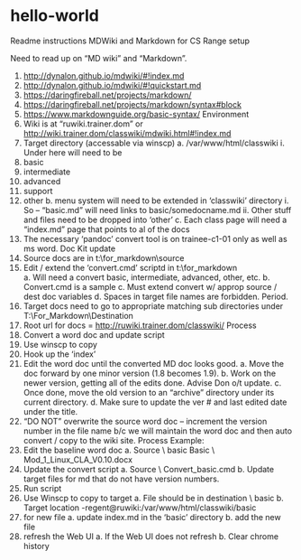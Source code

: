 # hello-world
Readme instructions
MDWiki and Markdown for CS Range setup
 
Need to read up on “MD wiki” and “Markdown”.
1.	http://dynalon.github.io/mdwiki/#!index.md
2.	http://dynalon.github.io/mdwiki/#!quickstart.md 
3.	https://daringfireball.net/projects/markdown/
4.	https://daringfireball.net/projects/markdown/syntax#block
5.	https://www.markdownguide.org/basic-syntax/
Environment
1.	Wiki is at “ruwiki.trainer.dom” or http://wiki.trainer.dom/classwiki/mdwiki.html#!index.md
2.	Target directory (accessable via winscp)
a.	/var/www/html/classwiki
                                                               i.      Under here will need to be
1.	basic 
2.	intermediate
3.	advanced
4.	support
5.	other
b.	menu system will need to be extended in ‘classwiki’ directory
                                                               i.      So – “basic.md” will need links to basic/somedocname.md
                                                             ii.      Other stuff and files need to be dropped into ‘other’
c.	Each class page will need a “index.md” page that points to al of the docs
3.	The necessary ‘pandoc’ convert tool is on trainee-c1-01 only as well as ms word.
Doc Kit update
1.	Source docs are in t:\for_markdown\source
2.	Edit / extend the ‘convert.cmd’ scriptd in t:\for_markdown\
a.	Will need a convert basic, intermediate, advanced, other, etc. 
b.	Convert.cmd is a sample
c.	Must extend convert w/ approp source / dest doc variables
d.	Spaces in target file names are forbidden. Period. 
3.	Target docs need to go to appropriate matching sub directories under T:\For_Markdown\Destination
4.	Root url for docs = http://ruwiki.trainer.dom/classwiki/
Process 
1.	Convert a word doc and update script
2.	Use winscp to copy
3.	Hook up the ‘index’
4.	Edit the word doc until the converted MD doc looks good. 
a.	Move the doc forward by one minor version (1.8 becomes 1.9).
b.	Work on the newer version, getting all of the edits done. Advise Don o/t update.
c.	Once done, move the old version to an “archive” directory under its current directory.
d.	Make sure to update the ver # and last edited date under the title.
5.	“DO NOT” overwrite the source word doc – increment the version number in the file name b/c we will maintain the word doc and then auto convert / copy to the wiki site. 
Process Example:
1.	Edit the baseline word doc
a.	Source \ basic Basic \ Mod_1_Linux_CLA_V0.10.docx
2.	Update the convert script
a.	Source \ Convert_basic.cmd
b.	Update target files for md that do not have version numbers.
3.	Run script
4.	Use Winscp to copy to target
a.	File should be in destination \ basic
b.	Target location -regent@ruwiki:/var/www/html/classwiki/basic
5.	for new file
a.	update index.md in the ‘basic’ directory
b.	add the new file
6.	refresh the Web UI
a.	If the Web UI does not refresh
b.	Clear chrome history

